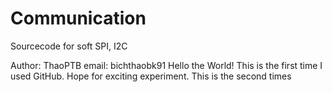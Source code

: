 # Communication
Sourcecode for soft SPI, I2C

Author: ThaoPTB
email: bichthaobk91
Hello the World! This is the first time I used GitHub. Hope for exciting experiment.
This is the second times
